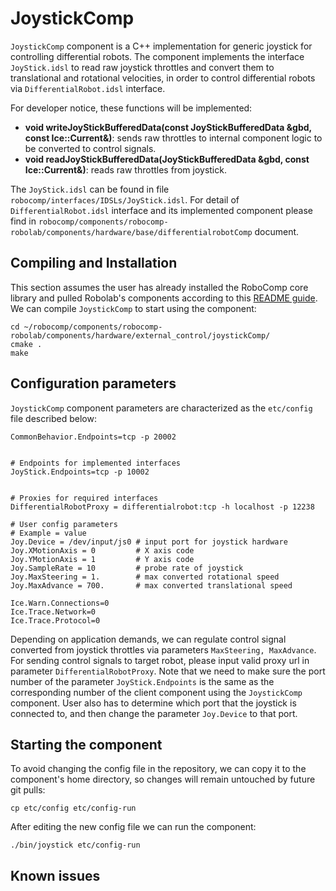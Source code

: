 # JoystickComp

`JoystickComp` component is a C++ implementation for generic joystick for controlling differential robots. The component implements the interface `JoyStick.idsl` to read raw joystick throttles and convert them to translational and rotational velocities, in order to control differential robots via `DifferentialRobot.idsl` interface.

For developer notice, these functions will be implemented:
- **void writeJoyStickBufferedData(const JoyStickBufferedData &gbd, const Ice::Current&)**: sends raw throttles to internal component logic to be converted to control signals.
- **void readJoyStickBufferedData(JoyStickBufferedData &gbd, const Ice::Current&)**: reads raw throttles from joystick.

The `JoyStick.idsl` can be found in file `robocomp/interfaces/IDSLs/JoyStick.idsl`.
For detail of `DifferentialRobot.idsl` interface and its implemented component please find in `robocomp/components/robocomp-robolab/components/hardware/base/differentialrobotComp` document.

## Compiling and Installation

This section assumes the user has already installed the RoboComp core library and pulled Robolab's components according to this [README guide](https://github.com/robocomp/robocomp). We can compile `JoystickComp` to start using the component:

```
cd ~/robocomp/components/robocomp-robolab/components/hardware/external_control/joystickComp/
cmake .
make
```

## Configuration parameters
`JoystickComp` component parameters are characterized as the `etc/config` file described below:

```
CommonBehavior.Endpoints=tcp -p 20002


# Endpoints for implemented interfaces
JoyStick.Endpoints=tcp -p 10002


# Proxies for required interfaces
DifferentialRobotProxy = differentialrobot:tcp -h localhost -p 12238

# User config parameters
# Example = value
Joy.Device = /dev/input/js0 # input port for joystick hardware
Joy.XMotionAxis = 0         # X axis code
Joy.YMotionAxis = 1         # Y axis code
Joy.SampleRate = 10         # probe rate of joystick
Joy.MaxSteering = 1.        # max converted rotational speed
Joy.MaxAdvance = 700.       # max converted translational speed

Ice.Warn.Connections=0
Ice.Trace.Network=0
Ice.Trace.Protocol=0

```

Depending on application demands, we can regulate control signal converted from joystick throttles via parameters `MaxSteering, MaxAdvance`. For sending control signals to target robot, please input valid proxy url in parameter `DifferentialRobotProxy`.
Note that we need to make sure the port number of the parameter `JoyStick.Endpoints` is the same as the corresponding number of the client component using the `JoystickComp` component. User also has to determine which port that the joystick is connected to, and then change the parameter `Joy.Device` to that port.

## Starting the component

To avoid changing the config file in the repository, we can copy it to the component's home directory, so changes will remain untouched by future git pulls:
```
cp etc/config etc/config-run
```

After editing the new config file we can run the component:
```
./bin/joystick etc/config-run
```
## Known issues
